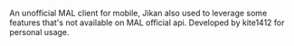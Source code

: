 An unofficial MAL client for mobile, Jikan also used to leverage some features that's not available on MAL official api. Developed by kite1412 for personal usage.
